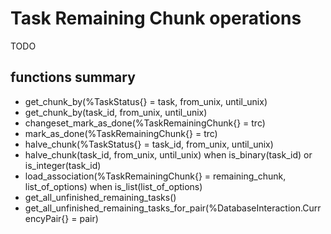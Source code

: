 # Task Remaining Chunk operations

TODO

## functions summary

* get_chunk_by(%TaskStatus{} = task, from_unix, until_unix)
* get_chunk_by(task_id, from_unix, until_unix)
* changeset_mark_as_done(%TaskRemainingChunk{} = trc)
* mark_as_done(%TaskRemainingChunk{} = trc)
* halve_chunk(%TaskStatus{} = task_id, from_unix, until_unix)
* halve_chunk(task_id, from_unix, until_unix)
      when is_binary(task_id) or is_integer(task_id)
* load_association(%TaskRemainingChunk{} = remaining_chunk, list_of_options) when is_list(list_of_options)
* get_all_unfinished_remaining_tasks()
* get_all_unfinished_remaining_tasks_for_pair(%DatabaseInteraction.CurrencyPair{} = pair)
